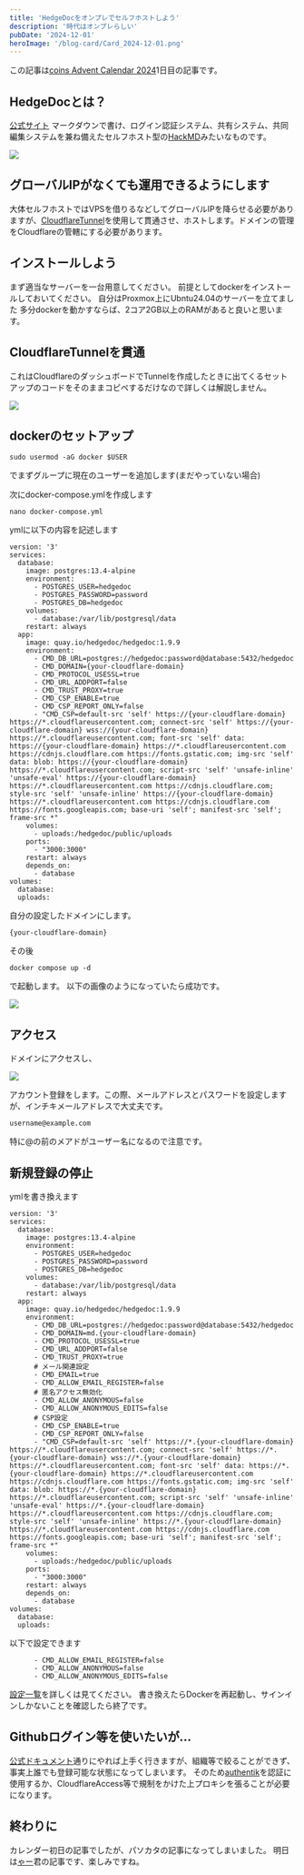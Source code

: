 ```yaml
---
title: 'HedgeDocをオンプレでセルフホストしよう'
description: '時代はオンプレらしい'
pubDate: '2024-12-01'
heroImage: '/blog-card/Card_2024-12-01.png'
---
```


この記事は[coins Advent Calendar 2024](https://adventar.org/calendars/10367)1日目の記事です。

## HedgeDocとは？
[公式サイト](https://hedgedoc.org/)
マークダウンで書け、ログイン認証システム、共有システム、共同編集システムを兼ね備えたセルフホスト型の[HackMD](https://hackmd.io/)みたいなものです。

![](/blog-content-img/image-1-dfd925e9.png)

## グローバルIPがなくても運用できるようにします

大体セルフホストではVPSを借りるなどしてグローバルIPを降らせる必要がありますが、[CloudflareTunnel](https://www.cloudflare.com/ja-jp/products/tunnel/)を使用して貫通させ、ホストします。ドメインの管理をCloudflareの管轄にする必要があります。

## インストールしよう

まず適当なサーバーを一台用意してください。
前提としてdockerをインストールしておいてください。
自分はProxmox上にUbntu24.04のサーバーを立てました
多分dockerを動かすならば、2コア2GB以上のRAMがあると良いと思います。

## CloudflareTunnelを貫通

これはCloudflareのダッシュボードでTunnelを作成したときに出てくるセットアップのコードをそのままコピペするだけなので詳しくは解説しません。

![](/blog-content-img/image-2-adeff160.png)


## dockerのセットアップ

```
sudo usermod -aG docker $USER
```
でまずグループに現在のユーザーを追加します(まだやっていない場合)


次にdocker-compose.ymlを作成します

```
nano docker-compose.yml
```

ymlに以下の内容を記述します
```
version: '3'
services:
  database:
    image: postgres:13.4-alpine
    environment:
      - POSTGRES_USER=hedgedoc
      - POSTGRES_PASSWORD=password
      - POSTGRES_DB=hedgedoc
    volumes:
      - database:/var/lib/postgresql/data
    restart: always
  app:
    image: quay.io/hedgedoc/hedgedoc:1.9.9
    environment:
      - CMD_DB_URL=postgres://hedgedoc:password@database:5432/hedgedoc
      - CMD_DOMAIN={your-cloudflare-domain}
      - CMD_PROTOCOL_USESSL=true
      - CMD_URL_ADDPORT=false
      - CMD_TRUST_PROXY=true
      - CMD_CSP_ENABLE=true
      - CMD_CSP_REPORT_ONLY=false
      - "CMD_CSP=default-src 'self' https://{your-cloudflare-domain} https://*.cloudflareusercontent.com; connect-src 'self' https://{your-cloudflare-domain} wss://{your-cloudflare-domain} https://*.cloudflareusercontent.com; font-src 'self' data: https://{your-cloudflare-domain} https://*.cloudflareusercontent.com https://cdnjs.cloudflare.com https://fonts.gstatic.com; img-src 'self' data: blob: https://{your-cloudflare-domain} https://*.cloudflareusercontent.com; script-src 'self' 'unsafe-inline' 'unsafe-eval' https://{your-cloudflare-domain} https://*.cloudflareusercontent.com https://cdnjs.cloudflare.com; style-src 'self' 'unsafe-inline' https://{your-cloudflare-domain} https://*.cloudflareusercontent.com https://cdnjs.cloudflare.com https://fonts.googleapis.com; base-uri 'self'; manifest-src 'self'; frame-src *"
    volumes:
      - uploads:/hedgedoc/public/uploads
    ports:
      - "3000:3000"
    restart: always
    depends_on:
      - database
volumes:
  database:
  uploads:
```
自分の設定したドメインにします。

```
{your-cloudflare-domain}
```

その後
```
docker compose up -d
```
で起動します。
以下の画像のようになっていたら成功です。

![](/blog-content-img/image-3-72f53323.png)

## アクセス

ドメインにアクセスし、

![](/blog-content-img/image-4-bd3def80.png)

アカウント登録をします。この際、メールアドレスとパスワードを設定しますが、インチキメールアドレスで大丈夫です。

```
username@example.com
```

特に@の前のメアドがユーザー名になるので注意です。

## 新規登録の停止

ymlを書き換えます

```
version: '3'
services:
  database:
    image: postgres:13.4-alpine
    environment:
      - POSTGRES_USER=hedgedoc
      - POSTGRES_PASSWORD=password
      - POSTGRES_DB=hedgedoc
    volumes:
      - database:/var/lib/postgresql/data
    restart: always
  app:
    image: quay.io/hedgedoc/hedgedoc:1.9.9
    environment:
      - CMD_DB_URL=postgres://hedgedoc:password@database:5432/hedgedoc
      - CMD_DOMAIN=md.{your-cloudflare-domain}
      - CMD_PROTOCOL_USESSL=true
      - CMD_URL_ADDPORT=false
      - CMD_TRUST_PROXY=true
      # メール関連設定
      - CMD_EMAIL=true
      - CMD_ALLOW_EMAIL_REGISTER=false
      # 匿名アクセス無効化
      - CMD_ALLOW_ANONYMOUS=false
      - CMD_ALLOW_ANONYMOUS_EDITS=false
      # CSP設定
      - CMD_CSP_ENABLE=true
      - CMD_CSP_REPORT_ONLY=false
      - "CMD_CSP=default-src 'self' https://*.{your-cloudflare-domain} https://*.cloudflareusercontent.com; connect-src 'self' https://*.{your-cloudflare-domain} wss://*.{your-cloudflare-domain} https://*.cloudflareusercontent.com; font-src 'self' data: https://*.{your-cloudflare-domain} https://*.cloudflareusercontent.com https://cdnjs.cloudflare.com https://fonts.gstatic.com; img-src 'self' data: blob: https://*.{your-cloudflare-domain} https://*.cloudflareusercontent.com; script-src 'self' 'unsafe-inline' 'unsafe-eval' https://*.{your-cloudflare-domain} https://*.cloudflareusercontent.com https://cdnjs.cloudflare.com; style-src 'self' 'unsafe-inline' https://*.{your-cloudflare-domain} https://*.cloudflareusercontent.com https://cdnjs.cloudflare.com https://fonts.googleapis.com; base-uri 'self'; manifest-src 'self'; frame-src *"
    volumes:
      - uploads:/hedgedoc/public/uploads
    ports:
      - "3000:3000"
    restart: always
    depends_on:
      - database
volumes:
  database:
  uploads:
```

以下で設定できます

```
      - CMD_ALLOW_EMAIL_REGISTER=false
      - CMD_ALLOW_ANONYMOUS=false
      - CMD_ALLOW_ANONYMOUS_EDITS=false
```

[設定一覧](https://docs.hedgedoc.org/configuration/)を詳しくは見てください。
書き換えたらDockerを再起動し、サインインしかないことを確認したら終了です。

## Githubログイン等を使いたいが...

[公式ドキュメント](https://docs.hedgedoc.org/guides/auth/github/)通りにやれば上手く行きますが、組織等で絞ることができず、事実上誰でも登録可能な状態になってしまいます。
そのため[authentik](https://goauthentik.io/)を認証に使用するか、CloudflareAccess等で規制をかけた上プロキシを張ることが必要になります。

## 終わりに
カレンダー初日の記事でしたが、パソカタの記事になってしまいました。
明日は[ゃー](https://x.com/reversed_R)君の記事です、楽しみですね。